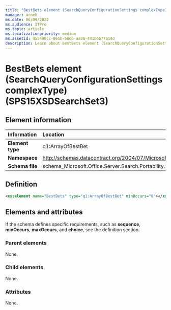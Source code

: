 ```yaml
---
title: "BestBets element (SearchQueryConfigurationSettings complexType) (SPS15XSDSearchSet3)"
manager: arnek
ms.date: 06/09/2022
ms.audience: ITPro
ms.topic: article
ms.localizationpriority: medium
ms.assetid: 455490cc-8e5b-606b-aa80-441b6b77a14d
description: Learn about BestBets element (SearchQueryConfigurationSettings complexType) (SPS15XSDSearchSet3).
---
```


# BestBets element (SearchQueryConfigurationSettings complexType) (SPS15XSDSearchSet3)



## Element information

|Information|Location|
|:-----|:-----|
|**Element type** <br/> |q1:ArrayOfBestBet  <br/> |
|**Namespace** <br/> |http://schemas.datacontract.org/2004/07/Microsoft.Office.Server.Search.Portability  <br/> |
|**Schema file** <br/> |schema_Microsoft.Office.Server.Search.Portability.xsd  <br/> |

## Definition

```XML
<xs:element name="BestBets" type="q1:ArrayOfBestBet" minOccurs="0"></xs:element>

```

## Elements and attributes

If the schema defines specific requirements, such as **sequence**, **minOccurs**, **maxOccurs**, and **choice**, see the definition section.

### Parent elements

None.

### Child elements

None.

### Attributes

None.
